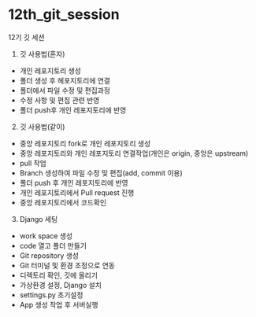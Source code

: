 # 12th_git_session
12기 깃 세션
1. 깃 사용법(혼자)
- 개인 레포지토리 생성
- 폴더 생성 후 헤포지토리에 연결
- 폴더에서 파일 수정 및 편집과정
- 수정 사항 및 편집 관련 반영
- 폴더 push후 개인 레포지토리에 반영



2. 깃 사용법(같이)
- 중앙 레포지토리 fork로 개인 레포지토리 생성
- 중앙 레포지토리와 개인 레포지토리 연결작업(개인은 origin, 중앙은 upstream)
- pull 작업
- Branch 생성하여 파일 수정 및 편집(add, commit 이용)
- 폴더 push 후 개인 레포지토리에 반영
- 개인 레포지토리에서 Pull request 진행
- 중앙 레포지토리에서 코드확인



3. Django 세팅
- work space 생성
- code 열고 폴더 만들기
- Git repository 생성
- Git 터미널 및 환경 조정으로 연동
- 디렉토리 확인, 깃에 올리기
- 가상환경 설정, Django 설치
- settings.py 초기설정
- App 생성 작업 후 서버실행
